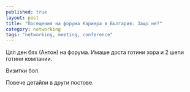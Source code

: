 ```yaml
---
published: true
layout: post
title: "Посещения на форума Кариера в България: Защо не?"
category: networking
tags: "networking, meeting, conference"
---
```


Цял ден бях (Антон) на форума. Имаше доста готини хора и 2 шепи готини компании.

Визитки бол.

Повече детайли в други постове.
